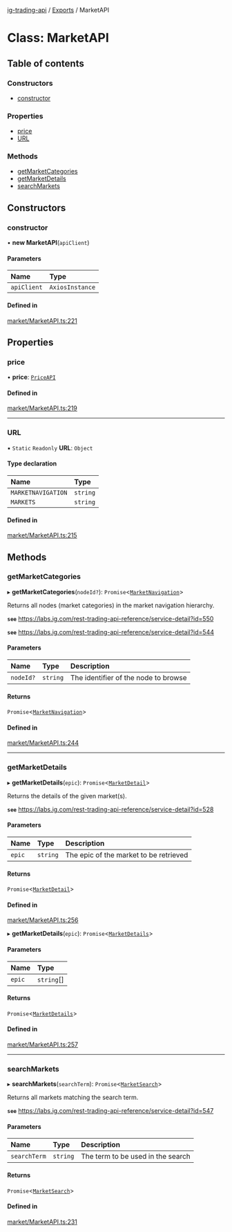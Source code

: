 [ig-trading-api](../README.md) / [Exports](../modules.md) / MarketAPI

# Class: MarketAPI

## Table of contents

### Constructors

- [constructor](MarketAPI.md#constructor)

### Properties

- [price](MarketAPI.md#price)
- [URL](MarketAPI.md#url)

### Methods

- [getMarketCategories](MarketAPI.md#getmarketcategories)
- [getMarketDetails](MarketAPI.md#getmarketdetails)
- [searchMarkets](MarketAPI.md#searchmarkets)

## Constructors

### constructor

• **new MarketAPI**(`apiClient`)

#### Parameters

| Name        | Type            |
| :---------- | :-------------- |
| `apiClient` | `AxiosInstance` |

#### Defined in

[market/MarketAPI.ts:221](https://github.com/bennycode/ig-trading-api/blob/0c7d281/src/market/MarketAPI.ts#L221)

## Properties

### price

• **price**: [`PriceAPI`](PriceAPI.md)

#### Defined in

[market/MarketAPI.ts:219](https://github.com/bennycode/ig-trading-api/blob/0c7d281/src/market/MarketAPI.ts#L219)

---

### URL

▪ `Static` `Readonly` **URL**: `Object`

#### Type declaration

| Name               | Type     |
| :----------------- | :------- |
| `MARKETNAVIGATION` | `string` |
| `MARKETS`          | `string` |

#### Defined in

[market/MarketAPI.ts:215](https://github.com/bennycode/ig-trading-api/blob/0c7d281/src/market/MarketAPI.ts#L215)

## Methods

### getMarketCategories

▸ **getMarketCategories**(`nodeId?`): `Promise`<[`MarketNavigation`](../interfaces/MarketNavigation.md)\>

Returns all nodes (market categories) in the market navigation hierarchy.

**`see`** https://labs.ig.com/rest-trading-api-reference/service-detail?id=550

**`see`** https://labs.ig.com/rest-trading-api-reference/service-detail?id=544

#### Parameters

| Name      | Type     | Description                          |
| :-------- | :------- | :----------------------------------- |
| `nodeId?` | `string` | The identifier of the node to browse |

#### Returns

`Promise`<[`MarketNavigation`](../interfaces/MarketNavigation.md)\>

#### Defined in

[market/MarketAPI.ts:244](https://github.com/bennycode/ig-trading-api/blob/0c7d281/src/market/MarketAPI.ts#L244)

---

### getMarketDetails

▸ **getMarketDetails**(`epic`): `Promise`<[`MarketDetail`](../interfaces/MarketDetail.md)\>

Returns the details of the given market(s).

**`see`** https://labs.ig.com/rest-trading-api-reference/service-detail?id=528

#### Parameters

| Name   | Type     | Description                            |
| :----- | :------- | :------------------------------------- |
| `epic` | `string` | The epic of the market to be retrieved |

#### Returns

`Promise`<[`MarketDetail`](../interfaces/MarketDetail.md)\>

#### Defined in

[market/MarketAPI.ts:256](https://github.com/bennycode/ig-trading-api/blob/0c7d281/src/market/MarketAPI.ts#L256)

▸ **getMarketDetails**(`epic`): `Promise`<[`MarketDetails`](../modules.md#marketdetails)\>

#### Parameters

| Name   | Type       |
| :----- | :--------- |
| `epic` | `string`[] |

#### Returns

`Promise`<[`MarketDetails`](../modules.md#marketdetails)\>

#### Defined in

[market/MarketAPI.ts:257](https://github.com/bennycode/ig-trading-api/blob/0c7d281/src/market/MarketAPI.ts#L257)

---

### searchMarkets

▸ **searchMarkets**(`searchTerm`): `Promise`<[`MarketSearch`](../interfaces/MarketSearch.md)\>

Returns all markets matching the search term.

**`see`** https://labs.ig.com/rest-trading-api-reference/service-detail?id=547

#### Parameters

| Name         | Type     | Description                       |
| :----------- | :------- | :-------------------------------- |
| `searchTerm` | `string` | The term to be used in the search |

#### Returns

`Promise`<[`MarketSearch`](../interfaces/MarketSearch.md)\>

#### Defined in

[market/MarketAPI.ts:231](https://github.com/bennycode/ig-trading-api/blob/0c7d281/src/market/MarketAPI.ts#L231)
